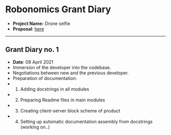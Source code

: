 # Robonomics Grant Diary


* **Project Name:** Drone selfie
* **Proposal**: [here](https://github.com/airalab/robonomics-grant-program/tree/main/proposals/ds.md)


---

## Grant Diary no. 1

* **Date**: 08 April 2021
* Immersion of the developer into the codebase. 
* Negotiations between new and the previous developer. 
* Preparation of documentation:
* 1. Adding docstrings in all modules
* 2. Preparing Readme files in main modules
* 3. Creating client-server block scheme of product
* 4. Setting up automatic documentation assembly from docstrings (working on..)
